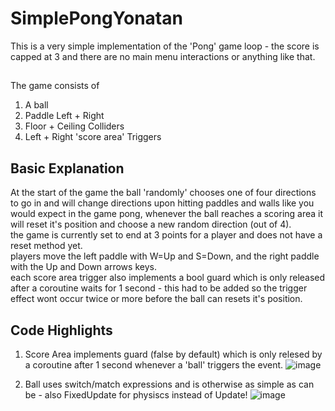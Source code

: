 # SimplePongYonatan

This is a very simple implementation of the 'Pong' game loop - the score is capped at 3 and there are no main menu interactions or anything like that.
## 
The game consists of </br>
1. A ball</br>
2. Paddle Left + Right</br>
4. Floor + Ceiling Colliders</br>
5. Left + Right 'score area' Triggers</br>

## Basic Explanation
At the start of the game the ball 'randomly' chooses one of four directions to go in and will change directions upon hitting paddles and walls like you would expect in the game pong,
whenever the ball reaches a scoring area it will reset it's position and choose a new random direction (out of 4). </br>
the game is currently set to end at 3 points for a player and does not have a reset method yet. </br>
players move the left paddle with W=Up and S=Down, and the right paddle with the Up and Down arrows keys. </br>
each score area trigger also implements a bool guard which is only released after a coroutine waits for 1 second - this had to be added so the trigger effect wont occur twice or more before the ball can resets it's position.

## Code Highlights
1. Score Area implements guard (false by default) which is only relesed by a coroutine after 1 second whenever a 'ball' triggers the event.
![image](https://github.com/HolyTrie/SimplePongYonatan/assets/73063105/044ad618-388a-49e8-8d26-e5844c93687e)

2. Ball uses switch/match expressions and is otherwise as simple as can be - also FixedUpdate for physiscs instead of Update!
![image](https://github.com/HolyTrie/SimplePongYonatan/assets/73063105/6858f6ec-9b48-4eaf-ab8c-176bff87200b)
